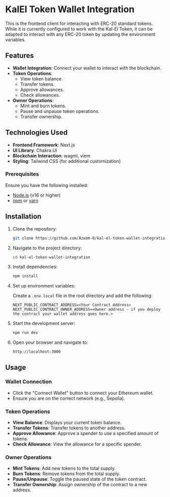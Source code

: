 # KalEl Token Wallet Integration

This is the frontend client for interacting with ERC-20 standard tokens. While it is currently configured to work with the Kal-El Token, it can be adapted to interact with any ERC-20 token by updating the environment variables.

## Features

- **Wallet Integration**: Connect your wallet to interact with the blockchain.
- **Token Operations**:
  - View token balance.
  - Transfer tokens.
  - Approve allowances.
  - Check allowances.
- **Owner Operations**:
  - Mint and burn tokens.
  - Pause and unpause token operations.
  - Transfer ownership.

## Technologies Used

- **Frontend Framework**: Next.js
- **UI Library**: Chakra UI
- **Blockchain Interaction**: wagmi, viem
- **Styling**: Tailwind CSS (for additional customization)



### Prerequisites

Ensure you have the following installed:

- [Node.js](https://nodejs.org/) (v16 or higher)
- [npm](https://www.npmjs.com/) or [yarn](https://yarnpkg.com/)


## Installation

1. Clone the repository:

   ```bash
   git clone https://github.com/Azeem-0/kal-el-token-wallet-integration.git
   ```

2. Navigate to the project directory:

   ```bash
   cd kal-el-token-wallet-integration
   ```

3. Install dependencies:

   ```bash
   npm install
   ```

4. Set up environment variables:

   Create a `.env.local` file in the root directory and add the following:

   ```env
   NEXT_PUBLIC_CONTRACT_ADDRESS=<Your Contract Address>
   NEXT_PUBLIC_CONTRACT_OWNER_ADDRESS=<Owner address - if you deploy the contract your wallet address goes here.>
   ```

5. Start the development server:

   ```bash
   npm run dev
   ```

6. Open your browser and navigate to:

   ```plaintext
   http://localhost:3000
   ```

## Usage

### Wallet Connection
- Click the "Connect Wallet" button to connect your Ethereum wallet.
- Ensure you are on the correct network (e.g., Sepolia).

### Token Operations
- **View Balance**: Displays your current token balance.
- **Transfer Tokens**: Transfer tokens to another address.
- **Approve Allowance**: Approve a spender to use a specified amount of tokens.
- **Check Allowance**: View the allowance for a specific spender.

### Owner Operations
- **Mint Tokens**: Add new tokens to the total supply.
- **Burn Tokens**: Remove tokens from the total supply.
- **Pause/Unpause**: Toggle the paused state of the token contract.
- **Transfer Ownership**: Assign ownership of the contract to a new address.

